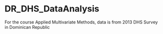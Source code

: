 # DR_DHS_DataAnalysis
For the course Applied Multivariate Methods, data is from 2013 DHS Survey in Dominican Republic
